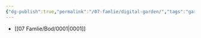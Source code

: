 ```yaml
---
{"dg-publish":true,"permalink":"/07-famlie/digital-garden/","tags":"gardenEntry","dgHomeLink":false,"dgPassFrontmatter":false}
---
```



- [[07 Famlie/Bod/0001|0001]]
